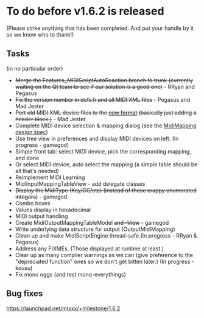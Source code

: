 # To do before v1.6.2 is released

(Please strike anything that has been completed. And put your handle by
it so we know who to thank\!)

## Tasks

(in no particular order)

  - ~~Merge the Features\_MIDIScriptAutoReaction branch to trunk
    (currently waiting on the Qt team to see if our solution is a good
    one)~~ - RRyan and Pegasus
  - ~~Fix the version number in defs.h and all MIDI XML files~~ -
    Pegasus and Mad Jester
  - ~~Port old MIDI XML device files to the [new
    format](midi_controller_mapping_file_format) (basically just adding
    a header block.)~~ - Mad Jester
  - Complete MIDI device selection & mapping dialog (see the
    [MidiMapping design
    spec](midi_scripting#midi_mapping_object_design_spec))
  - Use tree view in preferences and display MIDI devices on left. (In
    progress - gamegod)
  - Simple front tab: select MIDI device, pick the corresponding
    mapping, and done
  - Or select MIDI device, auto select the mapping (a simple table
    should be all that's needed)
  - Reimplement MIDI Learning
  - MidiInputMappingTableView - add delegate classes
  - ~~Display the MidiType (Key/CC/etc) (instead of those crappy
    enumerated integers)~~ - gamegod
  - Combo boxes
  - Values display in hexadecimal
  - MIDI output handling
  - Create MidiOutputMappingTableModel ~~and -View~~ - gamegod
  - Write underlying data structure for output (OutputMidiMapping)
  - Clean up and make MidiScriptEngine thread-safe (In progress - RRyan
    & Pegasus)
  - Address any FIXMEs. (Those displayed at runtime at least.)
  - Clear up as many compiler warnings as we can (give preference to the
    "depreciated function" ones so we don't get bitten later.) (In
    progress - kousu)
  - Fix mono oggs (and test mono-everythings)

## Bug fixes

<https://launchpad.net/mixxx/+milestone/1.6.2>
